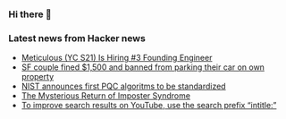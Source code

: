 ### Hi there 👋

<!--
**arashid-sh/arashid-sh** is a ✨ _special_ ✨ repository because its `README.md` (this file) appears on your GitHub profile.

Here are some ideas to get you started:

- 🔭 I’m currently working on ...
- 🌱 I’m currently learning ...
- 👯 I’m looking to collaborate on ...
- 🤔 I’m looking for help with ...
- 💬 Ask me about ...
- 📫 How to reach me: ...
- 😄 Pronouns: ...
- ⚡ Fun fact: ...
-->

### Latest news from Hacker news
<!-- BLOG-POST-LIST:START -->
- [Meticulous &lpar;YC S21&rpar; Is Hiring #3 Founding Engineer](https://news.ycombinator.com/item?id=31990762)
- [SF couple fined $1,500 and banned from parking their car on own property](https://www.cbsnews.com/news/san-francisco-couple-banned-from-parking-car-on-own-property-judy-and-ed-craine/)
- [NIST announces first PQC algoritms to be standardized](https://groups.google.com/a/list.nist.gov/g/pqc-forum/c/G0DoD7lkGPk)
- [The Mysterious Return of Imposter Syndrome](https://www.e-flux.com/notes/477232/the-contemporary-clinic-1-the-mysterious-return-of-imposter-syndrome)
- [To improve search results on YouTube, use the search prefix “intitle:”](https://xn--1-zfa.com/youtube/)
<!-- BLOG-POST-LIST:END -->

